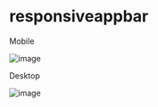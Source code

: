 # responsiveappbar

Mobile

![image](https://user-images.githubusercontent.com/29985416/144976475-2f59eaac-439e-4d6b-bd57-9ddf67442588.png)

Desktop

![image](https://user-images.githubusercontent.com/29985416/144976501-6f66a567-4390-4155-8b20-7c054a201e1a.png)
